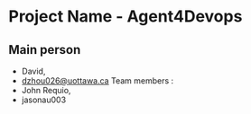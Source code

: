 # Project Name  - Agent4Devops

## Main person 
- David,
- dzhou026@uottawa.ca
Team members : 
- John Requio,
- jasonau003
